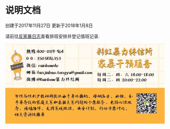 # 说明文档

创建于2017年11月27日
更新于2018年1月8日

请前往[反家暴日志](https://www.icloud.com/numbers/0hzeSPteYodRrsPlTv5dx5vYw#%E5%AE%B6%E6%9A%B4%E5%92%A8%E8%AF%A2%E5%80%BC%E7%8F%AD%E8%A1%A8)查看排班安排并登记值班记录.

![彩虹暴力终结所](https://github.com/showeryhe/logs/blob/master/%E5%AE%B6%E6%9A%B4%E5%B9%B2%E9%A2%84%E6%9C%8D%E5%8A%A1.jpg)


